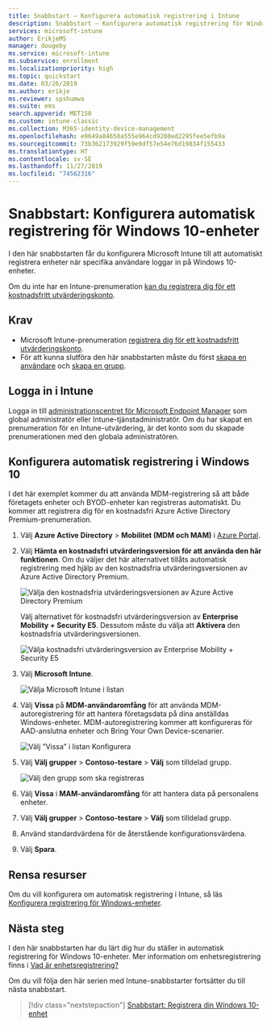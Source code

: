```yaml
---
title: Snabbstart – Konfigurera automatisk registrering i Intune
description: Snabbstart – Konfigurera automatisk registrering för Windows 10-enheter i Intune.
services: microsoft-intune
author: ErikjeMS
manager: dougeby
ms.service: microsoft-intune
ms.subservice: enrollment
ms.localizationpriority: high
ms.topic: quickstart
ms.date: 03/26/2019
ms.author: erikje
ms.reviewer: spshumwa
ms.suite: ems
search.appverid: MET150
ms.custom: intune-classic
ms.collection: M365-identity-device-management
ms.openlocfilehash: e9649a84650a555e964cd9200ed2295fee5efb9a
ms.sourcegitcommit: 73b362173929f59e9df57e54e76d19834f155433
ms.translationtype: HT
ms.contentlocale: sv-SE
ms.lasthandoff: 11/27/2019
ms.locfileid: "74562316"
---
```

# <a name="quickstart-set-up-automatic-enrollment-for-windows-10-devices"></a>Snabbstart: Konfigurera automatisk registrering för Windows 10-enheter

I den här snabbstarten får du konfigurera Microsoft Intune till att automatiskt registrera enheter när specifika användare loggar in på Windows 10-enheter.

Om du inte har en Intune-prenumeration [kan du registrera dig för ett kostnadsfritt utvärderingskonto](../fundamentals/free-trial-sign-up.md).

## <a name="prerequisites"></a>Krav

- Microsoft Intune-prenumeration [registrera dig för ett kostnadsfritt utvärderingskonto](../fundamentals/free-trial-sign-up.md).
- För att kunna slutföra den här snabbstarten måste du först [skapa en användare](../fundamentals/quickstart-create-user.md) och [skapa en grupp](../fundamentals/quickstart-create-group.md).

## <a name="sign-in-to-intune"></a>Logga in i Intune

Logga in till [administrationscentret för Microsoft Endpoint Manager](https://go.microsoft.com/fwlink/?linkid=2109431) som global administratör eller Intune-tjänstadministratör. Om du har skapat en prenumeration för en Intune-utvärdering, är det konto som du skapade prenumerationen med den globala administratören.

## <a name="set-up-windows-10-automatic-enrollment"></a>Konfigurera automatisk registrering i Windows 10

I det här exemplet kommer du att använda MDM-registrering så att både företagets enheter och BYOD-enheter kan registreras automatiskt. Du kommer att registrera dig för en kostnadsfri Azure Active Directory Premium-prenumeration.

1. Välj **Azure Active Directory** > **Mobilitet (MDM och MAM)** i [Azure Portal](https://portal.azure.com).
2. Välj **Hämta en kostnadsfri utvärderingsversion för att använda den här funktionen**. Om du väljer det här alternativet tillåts automatisk registrering med hjälp av den kostnadsfria utvärderingsversionen av Azure Active Directory Premium. 

    ![Välja den kostnadsfria utvärderingsversionen av Azure Active Directory Premium](./media/quickstart-setup-auto-enrollment/quickstart-setup-auto-enrollment-01.png)

    Välj alternativet för kostnadsfri utvärderingsversion av **Enterprise Mobility + Security E5**. Dessutom måste du välja att **Aktivera** den kostnadsfria utvärderingsversionen.

    ![Välja kostnadsfri utvärderingsversion av Enterprise Mobility + Security E5](./media/quickstart-setup-auto-enrollment/quickstart-setup-auto-enrollment-02.png)

3. Välj **Microsoft Intune**. 

    ![Välja Microsoft Intune i listan](./media/quickstart-setup-auto-enrollment/quickstart-setup-auto-enrollment-03.png)

4. Välj **Vissa** på **MDM-användaromfång** för att använda MDM-autoregistrering för att hantera företagsdata på dina anställdas Windows-enheter. MDM-autoregistrering kommer att konfigureras för AAD-anslutna enheter och Bring Your Own Device-scenarier.

    ![Välj ”Vissa” i listan Konfigurera](./media/quickstart-setup-auto-enrollment/quickstart-setup-auto-enrollment-04.png)

5. Välj **Välj grupper** > **Contoso-testare** > **Välj** som tilldelad grupp.

    ![Välj den grupp som ska registreras](./media/quickstart-setup-auto-enrollment/quickstart-setup-auto-enrollment-05.png)

6. Välj **Vissa** i **MAM-användaromfång** för att hantera data på personalens enheter.
7. Välj **Välj grupper** > **Contoso-testare** > **Välj** som tilldelad grupp. 
8. Använd standardvärdena för de återstående konfigurationsvärdena.
9. Välj **Spara**.

## <a name="clean-up-resources"></a>Rensa resurser

Om du vill konfigurera om automatisk registrering i Intune, så läs [Konfigurera registrering för Windows-enheter](windows-enroll.md).

## <a name="next-steps"></a>Nästa steg

I den här snabbstarten har du lärt dig hur du ställer in automatisk registrering för Windows 10-enheter. Mer information om enhetsregistrering finns i [Vad är enhetsregistrering?](device-enrollment.md)

Om du vill följa den här serien med Intune-snabbstarter fortsätter du till nästa snabbstart.

> [!div class="nextstepaction"]
> [Snabbstart: Registrera din Windows 10-enhet](../quickstart-enroll-windows-device.md)
